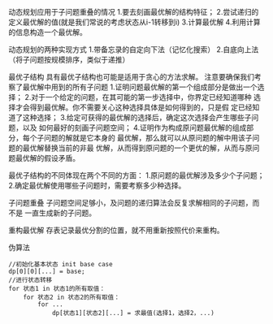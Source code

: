 动态规划应用于子问题重叠的情况
1.要去刻画最优解的结构特征；
2.尝试递归的定义最优解的值(就是我们常说的考虑状态从i-1转移到i)
3.计算最优解
4.利用计算的信息构造一个最优解。

动态规划的两种实现方式
1.带备忘录的自定向下法（记忆化搜索）
2.自底向上法（将子问题按规模排序，类似于递推）


最优子结构
具有最优子结构也可能是适用于贪心的方法求解。
注意要确保我们考察了最优解中用到的所有子问题
1.证明问题最优解的第一个组成部分是做出一个选择；
2.对于一个给定的问题，在其可能的第一步选择中，你界定已经知道哪种
选择才会得到最优解。你不需要关心这种选择具体是如何得到的，只是假
定已经知道了这种选择；
3.给定可获得的最优解的选择后，确定这次选择会产生哪些子问题，以及
如何最好的刻画子问题空间；
4.证明作为构成原问题最优解的组成部分，每个子问题的解就是它本身的
最优解，那么就可以从原问题的解中用该子问题的最优解替换当前的非最
优解，从而得到原问题的一个更优的解，从而与原问题最优解的假设矛盾。

最优子结构的不同体现在两个不同的方面：
1.原问题的最优解涉及多少个子问题；
2.确定最优解使用哪些子问题时，需要考察多少种选择。

子问题重叠
子问题空间足够小，及问题的递归算法会反复求解相同的子问题，而不是
一直生成新的子问题。

重构最优解
存表记录最优分割的位置，就不用重新按照代价来重构。



伪算法
```
//初始化基本状态 init base case
dp[0][0][...] = base;
//进行状态转移
for 状态1 in 状态1的所有取值：
    for 状态2 in 状态2的所有取值：
        for ...
            dp[状态1][状态2][...] = 求最值(选择1，选择2，...)
```
